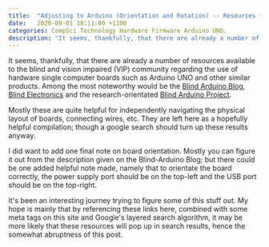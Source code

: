 ```yaml
---
title:  "Adjusting to Arduino (Orientation and Rotation) -- Resources for the Blind and Vision Impaired"
date:   2020-09-01 18:11:00 +1100
categories: CompSci Technology Hardware Firmware Arduino UNO.
description: "It seems, thankfully, that there are already a number of resources available to the blind and vision impaired (VIP) community regarding the use of hardware single computer boards such as Arduino UNO and other similar products.  Among the most noteworthy would be..."
---
```


It seems, thankfully, that there are already a number of resources available to the blind and vision impaired (VIP) community regarding the use of hardware single computer boards such as Arduino UNO and other similar products.  Among the most noteworthy would be the [Blind Arduino Blog](http://blarbl.blogspot.com/), [Blind Electronics](http://www.blindelectronics.com/) and the research-orientated [Blind Arduino Project](https://www.ski.org/project/blind-arduino-project).

Mostly these are quite helpful for independently navigating the physical layout of boards, connecting wires, etc.  They are left here as a hopefully helpful compilation; though a google search should turn up these results anyway.

I did want to add one final note on board orientation.  Mostly you can figure it out from the description given on the Blind-Arduino Blog; but there could be one added helpful note made, namely that to orientate the board correctly, the power supply port should be on the top-left and the USB port should be on the top-right.

It's been an interesting journey trying to figure some of this stuff out.  My hope is mainly that by referencing these links here, combined with some meta tags on this site and Google's layered search algorithm, it may be more likely that these resources will pop up in search results, hence the somewhat abruptness of this post.